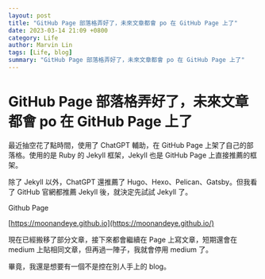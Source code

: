 ```yaml
---
layout: post
title: "GitHub Page 部落格弄好了，未來文章都會 po 在 GitHub Page 上了"
date: 2023-03-14 21:09 +0800
category: Life
author: Marvin Lin
tags: [Life, blog]
summary: "GitHub Page 部落格弄好了，未來文章都會 po 在 GitHub Page 上了"
---
```


# GitHub Page 部落格弄好了，未來文章都會 po 在 GitHub Page 上了

最近抽空花了點時間，使用了 ChatGPT 輔助，在 GitHub Page 上架了自己的部落格。使用的是 Ruby 的 Jekyll 框架，Jekyll 也是 GitHub Page 上直接推薦的框架。

除了 Jekyll 以外，ChatGPT 還推薦了 Hugo、Hexo、Pelican、Gatsby。但我看了 GitHub 官網都推薦 Jekyll 後，就決定先試試 Jekyll 了。

Github Page

[https://moonandeye.github.io](https://moonandeye.github.io/)

現在已經搬移了部分文章，接下來都會繼續在 Page 上寫文章，短期還會在 medium 上貼相同文章，但再過一陣子，我就會停用 medium 了。

畢竟，我還是想要有一個不是控在別人手上的 blog。
